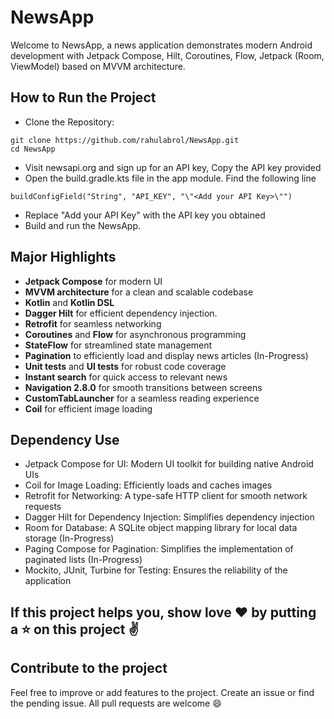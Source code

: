 # NewsApp

Welcome to NewsApp, a news application demonstrates modern Android development with Jetpack Compose, Hilt, Coroutines, Flow, Jetpack (Room, ViewModel) based on MVVM architecture.

## How to Run the Project

- Clone the Repository:
```
git clone https://github.com/rahulabrol/NewsApp.git
cd NewsApp
```
- Visit newsapi.org and sign up for an API key, Copy the API key provided
- Open the build.gradle.kts file in the app module. Find the following line
```
buildConfigField("String", "API_KEY", "\"<Add your API Key>\"")
```
- Replace "Add your API Key" with the API key you obtained
- Build and run the NewsApp.

## Major Highlights

- **Jetpack Compose** for modern UI
- **MVVM architecture** for a clean and scalable codebase
- **Kotlin** and **Kotlin DSL**
- **Dagger Hilt** for efficient dependency injection.
- **Retrofit** for seamless networking
- **Coroutines** and **Flow** for asynchronous programming
- **StateFlow** for streamlined state management
- **Pagination** to efficiently load and display news articles (In-Progress)
- **Unit tests** and **UI tests** for robust code coverage
- **Instant search** for quick access to relevant news
- **Navigation 2.8.0** for smooth transitions between screens
- **CustomTabLauncher** for a seamless reading experience
- **Coil** for efficient image loading

## Dependency Use

- Jetpack Compose for UI: Modern UI toolkit for building native Android UIs
- Coil for Image Loading: Efficiently loads and caches images
- Retrofit for Networking: A type-safe HTTP client for smooth network requests
- Dagger Hilt for Dependency Injection: Simplifies dependency injection
- Room for Database: A SQLite object mapping library for local data storage (In-Progress)
- Paging Compose for Pagination: Simplifies the implementation of paginated lists (In-Progress)
- Mockito, JUnit, Turbine for Testing: Ensures the reliability of the application


## If this project helps you, show love ❤️ by putting a ⭐ on this project ✌️

## Contribute to the project

Feel free to improve or add features to the project.
Create an issue or find the pending issue. All pull requests are welcome 😄